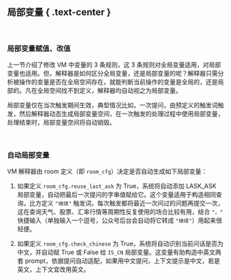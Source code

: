 局部变量 { .text-center }
-------

&nbsp;

### 局部变量赋值、改值

上一节介绍了修改 VM 中变量的 3 条规则，这 3 条规则对全局变量适用，对局部变量也适用。但，解释器是如何区分全局变量，还是局部变量的呢？解释器只需分析被操作的变量是否在全局空间存在，就能判断当前操作的变量是全局的，还是局部的。凡在全局空间找不到定义，解释器均自动视之为局部变量。

局部变量仅在当次触发期间生效，典型情况比如，一次提问，由预定义的触发词触发，然后解释器动态生成局部变量空间，在一次触发的处理过程中使用局部变量，处理结束时，局部变量空间将自动销毁。

&nbsp;

### 自动局部变量

VM 解释器由 room 定义（即 `room_cfg`）决定是否自动生成如下局部变量：

1. 如果定义 `room_cfg.reuse_last_ask` 为 True，系统将自动添加 LASK_ASK 局部变量，自动把最后一次提问的字串值赋给它。这个变量适用于构造相同查询，比方定义 `"继续"` 触发词，每次触发都将最近一次问过的问题再提交一次，这在查询天气、股票、汇率行情等周期性反复使用的场合比较有用，结合 `"，"` 快捷输入（单独输入一个逗号，公众号后台会自动将它转成 `"继续"`）用起来很轻便。

2. 如果定义 `room_cfg.check_chinese` 为 True，系统将自动识别当前问话是否为中文，并自动赋 True 或 False 给 `IS_CN` 局部变量。这变量有助构造中英文两套 prompt，依据提问自动适配，如果用中文提问，上下文提示是中文，若是英文，上下文宜改用英文。

&nbsp;
